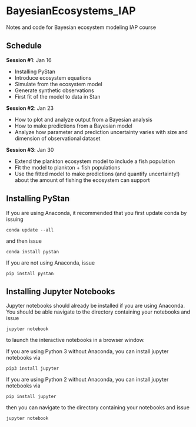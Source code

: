 # BayesianEcosystems_IAP
Notes and code for Bayesian ecosystem modeling IAP course

## Schedule
**Session #1**: Jan 16
 * Installing PyStan
 * Introduce ecosystem equations
 * Simulate from the ecosystem model
 * Generate synthetic observations
 * First fit of the model to data in Stan
 
**Session #2**: Jan 23
 * How to plot and analyze output from a Bayesian analysis
 * How to make predictions from a Bayesian model
 * Analyze how parameter and prediction uncertainty varies with size and dimension of observational dataset
 
**Session #3**: Jan 30
 * Extend the plankton ecosystem model to include a fish population
 * Fit the model to plankton + fish populations
 * Use the fitted model to make predictions (and quantify uncertainty!) about the amount of fishing the ecosystem can support

## Installing PyStan

If you are using Anaconda, it recommended that you first update conda by issuing

`conda update --all`

and then issue

`conda install pystan`

If you are not using Anaconda, issue

`pip install pystan`

## Installing Jupyter Notebooks

Jupyter notebooks should already be installed if you are using Anaconda. 
You should be able navigate to the directory containing your notebooks and issue

`jupyter notebook`

to launch the interactive notebooks in a browser window.

If you are using Python 3 without Anaconda, you can install jupyter notebooks via

`pip3 install jupyter`

If you are using Python 2 without Anaconda, you can install jupyter notebooks via

`pip install jupyter`

then you can navigate to the directory containing your notebooks and issue

`jupyter notebook`
